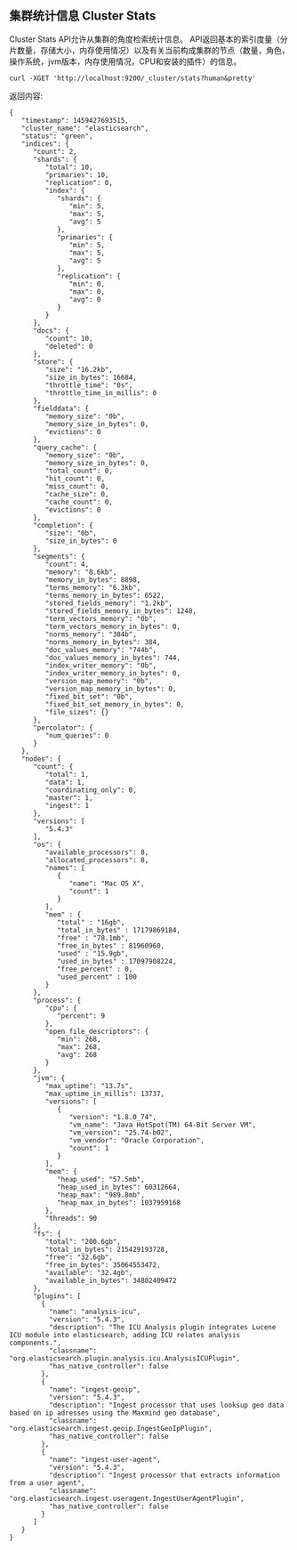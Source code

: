 ##  集群统计信息 Cluster Stats

Cluster Stats API允许从集群的角度检索统计信息。 API返回基本的索引度量（分片数量，存储大小，内存使用情况）以及有关当前构成集群的节点（数量，角色，操作系统，jvm版本，内存使用情况，CPU和安装的插件）的信息。
    
    
    curl -XGET 'http://localhost:9200/_cluster/stats?human&pretty'

返回内容:
    
    
    {
       "timestamp": 1459427693515,
       "cluster_name": "elasticsearch",
       "status": "green",
       "indices": {
          "count": 2,
          "shards": {
             "total": 10,
             "primaries": 10,
             "replication": 0,
             "index": {
                "shards": {
                   "min": 5,
                   "max": 5,
                   "avg": 5
                },
                "primaries": {
                   "min": 5,
                   "max": 5,
                   "avg": 5
                },
                "replication": {
                   "min": 0,
                   "max": 0,
                   "avg": 0
                }
             }
          },
          "docs": {
             "count": 10,
             "deleted": 0
          },
          "store": {
             "size": "16.2kb",
             "size_in_bytes": 16684,
             "throttle_time": "0s",
             "throttle_time_in_millis": 0
          },
          "fielddata": {
             "memory_size": "0b",
             "memory_size_in_bytes": 0,
             "evictions": 0
          },
          "query_cache": {
             "memory_size": "0b",
             "memory_size_in_bytes": 0,
             "total_count": 0,
             "hit_count": 0,
             "miss_count": 0,
             "cache_size": 0,
             "cache_count": 0,
             "evictions": 0
          },
          "completion": {
             "size": "0b",
             "size_in_bytes": 0
          },
          "segments": {
             "count": 4,
             "memory": "8.6kb",
             "memory_in_bytes": 8898,
             "terms_memory": "6.3kb",
             "terms_memory_in_bytes": 6522,
             "stored_fields_memory": "1.2kb",
             "stored_fields_memory_in_bytes": 1248,
             "term_vectors_memory": "0b",
             "term_vectors_memory_in_bytes": 0,
             "norms_memory": "384b",
             "norms_memory_in_bytes": 384,
             "doc_values_memory": "744b",
             "doc_values_memory_in_bytes": 744,
             "index_writer_memory": "0b",
             "index_writer_memory_in_bytes": 0,
             "version_map_memory": "0b",
             "version_map_memory_in_bytes": 0,
             "fixed_bit_set": "0b",
             "fixed_bit_set_memory_in_bytes": 0,
             "file_sizes": {}
          },
          "percolator": {
             "num_queries": 0
          }
       },
       "nodes": {
          "count": {
             "total": 1,
             "data": 1,
             "coordinating_only": 0,
             "master": 1,
             "ingest": 1
          },
          "versions": [
             "5.4.3"
          ],
          "os": {
             "available_processors": 8,
             "allocated_processors": 8,
             "names": [
                {
                   "name": "Mac OS X",
                   "count": 1
                }
             ],
             "mem" : {
                "total" : "16gb",
                "total_in_bytes" : 17179869184,
                "free" : "78.1mb",
                "free_in_bytes" : 81960960,
                "used" : "15.9gb",
                "used_in_bytes" : 17097908224,
                "free_percent" : 0,
                "used_percent" : 100
             }
          },
          "process": {
             "cpu": {
                "percent": 9
             },
             "open_file_descriptors": {
                "min": 268,
                "max": 268,
                "avg": 268
             }
          },
          "jvm": {
             "max_uptime": "13.7s",
             "max_uptime_in_millis": 13737,
             "versions": [
                {
                   "version": "1.8.0_74",
                   "vm_name": "Java HotSpot(TM) 64-Bit Server VM",
                   "vm_version": "25.74-b02",
                   "vm_vendor": "Oracle Corporation",
                   "count": 1
                }
             ],
             "mem": {
                "heap_used": "57.5mb",
                "heap_used_in_bytes": 60312664,
                "heap_max": "989.8mb",
                "heap_max_in_bytes": 1037959168
             },
             "threads": 90
          },
          "fs": {
             "total": "200.6gb",
             "total_in_bytes": 215429193728,
             "free": "32.6gb",
             "free_in_bytes": 35064553472,
             "available": "32.4gb",
             "available_in_bytes": 34802409472
          },
          "plugins": [
            {
              "name": "analysis-icu",
              "version": "5.4.3",
              "description": "The ICU Analysis plugin integrates Lucene ICU module into elasticsearch, adding ICU relates analysis components.",
              "classname": "org.elasticsearch.plugin.analysis.icu.AnalysisICUPlugin",
              "has_native_controller": false
            },
            {
              "name": "ingest-geoip",
              "version": "5.4.3",
              "description": "Ingest processor that uses looksup geo data based on ip adresses using the Maxmind geo database",
              "classname": "org.elasticsearch.ingest.geoip.IngestGeoIpPlugin",
              "has_native_controller": false
            },
            {
              "name": "ingest-user-agent",
              "version": "5.4.3",
              "description": "Ingest processor that extracts information from a user agent",
              "classname": "org.elasticsearch.ingest.useragent.IngestUserAgentPlugin",
              "has_native_controller": false
            }
          ]
       }
    }

